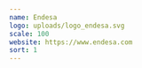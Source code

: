 ```yaml
---
name: Endesa
logo: uploads/logo_endesa.svg
scale: 100
website: https://www.endesa.com
sort: 1
---
```


